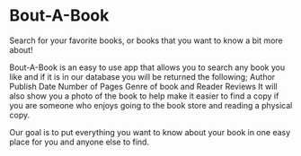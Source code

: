 # Bout-A-Book
Search for your favorite books, or books that you want to know a bit more about!


Bout-A-Book is an easy to use app that allows you to search any book you like and if it is in our database you will be returned the following;
Author
Publish Date
Number of Pages
Genre of book
and Reader Reviews
It will also show you a photo of the book to help make it easier to find a copy if you are someone who enjoys going to the book store and reading a physical copy.

Our goal is to put everything you want to know about your book in one easy place for you and anyone else to find.
